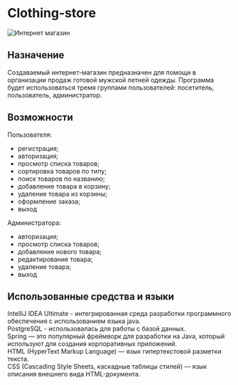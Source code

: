 # Clothing-store
![Интернет магазин](https://sun9-3.userapi.com/impg/zji6qv3LXRfDhmtwqX4jB2X1L6Od5GVz4hakrQ/91pprAbmdJ8.jpg?size=1756x1618&quality=96&sign=be0ceba50daa3757d9df1a7d6c68c802&type=album)
## Назначение 
Создаваемый интернет-магазин предназначен для помощи в организации продаж готовой мужской летней одежды.
Программа будет использоваться тремя группами пользователей: посетитель, пользователь, администратор.
## Возможности
Пользователя:
- регистрация;
- авторизация;
- просмотр списка товаров;
- сортировка товаров по типу;
- поиск товаров по названию;
- добавление товара в корзину;
- удаление товара из корзины;
- оформление заказа;
- выход <br/>

Администратора:
- авторизация;
- просмотр списка товаров;
- добавление нового товара;
- редактирование товара;
- удаление товара;
- выход

## Использованные средства и языки
IntelliJ IDEA Ultimate - интегрированная среда разработки программного обеспечения с использованием языка java.<br/>
PostgreSQL - использовалась для работы с базой данных.<br/>
Spring — это популярный фреймворк для разработки на Java, который используют для создания корпоративных приложений.<br/>
HTML (HyperText Markup Language) — язык гипертекстовой разметки текста.<br/>
CSS (Cascading Style Sheets, каскадные таблицы стилей) — язык описания внешнего вида HTML-документа.<br/>
